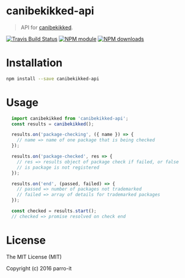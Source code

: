 # canibekikked-api

> API for [canibekikked](https://github.com/parro-it/canibekikked).

[![Travis Build Status](https://img.shields.io/travis/parro-it/canibekikked-api.svg)](http://travis-ci.org/parro-it/canibekikked-api)
[![NPM module](https://img.shields.io/npm/v/canibekikked-api.svg)](https://npmjs.org/package/canibekikked-api)
[![NPM downloads](https://img.shields.io/npm/dt/canibekikked-api.svg)](https://npmjs.org/package/canibekikked-api)

# Installation

```bash
npm install --save canibekikked-api
```

# Usage

```js
  import canibekikked from 'canibekikked-api';
  const results = canibekikked();

  results.on('package-checking', ({ name }) => {
    // name => name of one package that is being checked
  });

  results.on('package-checked', res => {
    // res => results object of package check if failed, or false
    // is package is not registered
  });

  results.on('end', (passed, failed) => {
    // passed => number of packages not trademarked
    // failed => array of details for trademarked packages
  });

  const checked = results.start();
  // checked => promise resolved on check end
```

# License

The MIT License (MIT)

Copyright (c) 2016 parro-it
